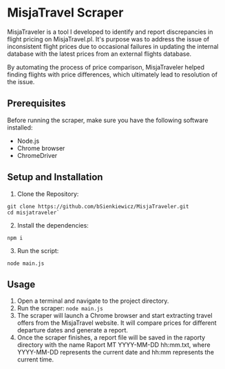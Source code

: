# MisjaTravel Scraper
MisjaTraveler is a tool I developed to identify and report discrepancies in flight pricing on MisjaTravel.pl. It's purpose was to address the issue of inconsistent flight prices due to occasional failures in updating the internal database with the latest prices from an external flights database. 

By automating the process of price comparison, MisjaTraveler helped finding flights with price differences, which ultimately lead to resolution of the issue.

## Prerequisites
Before running the scraper, make sure you have the following software installed:

- Node.js
- Chrome browser
- ChromeDriver

## Setup and Installation
1. Clone the Repository:
```
git clone https://github.com/bSienkiewicz/MisjaTraveler.git
cd misjatraveler`
```

2. Install the dependencies:
```
npm i
```

3. Run the script:
```
node main.js
```

## Usage
1. Open a terminal and navigate to the project directory.
2. Run the scraper: `node main.js`
3. The scraper will launch a Chrome browser and start extracting travel offers from the MisjaTravel website. It will compare prices for different departure dates and generate a report.
4. Once the scraper finishes, a report file will be saved in the raporty directory with the name Raport MT YYYY-MM-DD hh:mm.txt, where YYYY-MM-DD represents the current date and hh:mm represents the current time.
